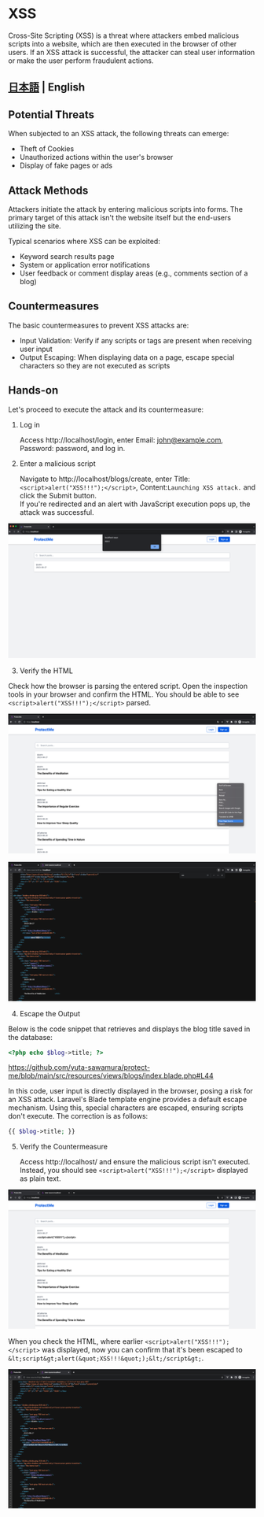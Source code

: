 # XSS

Cross-Site Scripting (XSS) is a threat where attackers embed malicious scripts into a website, which are then executed in the browser of other users. If an XSS attack is successful, the attacker can steal user information or make the user perform fraudulent actions.

## [日本語](../ja/XSS.md) | English

## Potential Threats

When subjected to an XSS attack, the following threats can emerge:

-   Theft of Cookies
-   Unauthorized actions within the user's browser
-   Display of fake pages or ads

## Attack Methods

Attackers initiate the attack by entering malicious scripts into forms. The primary target of this attack isn't the website itself but the end-users utilizing the site.

Typical scenarios where XSS can be exploited:

-   Keyword search results page
-   System or application error notifications
-   User feedback or comment display areas (e.g., comments section of a blog)

## Countermeasures

The basic countermeasures to prevent XSS attacks are:

-   Input Validation: Verify if any scripts or tags are present when receiving user input
-   Output Escaping: When displaying data on a page, escape special characters so they are not executed as scripts

## Hands-on

Let's proceed to execute the attack and its countermeasure:

1. Log in

    Access http://localhost/login, enter Email: john@example.com, Password: password, and log in.

2. Enter a malicious script

    Navigate to http://localhost/blogs/create, enter Title:`<script>alert("XSS!!!");</script>`, Content:`Launching XSS attack.` and click the Submit button.<br>
    If you're redirected and an alert with JavaScript execution pops up, the attack was successful.

![xss](../img/xss1.png)

3. Verify the HTML

Check how the browser is parsing the entered script. Open the inspection tools in your browser and confirm the HTML. You should be able to see `<script>alert("XSS!!!");</script>` parsed.

![xss](../img/xss2.png)

![xss](../img/xss3.png)

4. Escape the Output

Below is the code snippet that retrieves and displays the blog title saved in the database:

```php
<?php echo $blog->title; ?>
```

https://github.com/yuta-sawamura/protect-me/blob/main/src/resources/views/blogs/index.blade.php#L44

In this code, user input is directly displayed in the browser, posing a risk for an XSS attack. Laravel's Blade template engine provides a default escape mechanism. Using this, special characters are escaped, ensuring scripts don't execute. The correction is as follows:

```php
{{ $blog->title; }}
```

5. Verify the Countermeasure

    Access http://localhost/ and ensure the malicious script isn't executed. Instead, you should see `<script>alert("XSS!!!");</script>` displayed as plain text.

![xss](../img/xss4.png)

When you check the HTML, where earlier `<script>alert("XSS!!!");</script>` was displayed, now you can confirm that it's been escaped to `&lt;script&gt;alert(&quot;XSS!!!&quot;);&lt;/script&gt;`.

![xss](../img/xss5.png)
